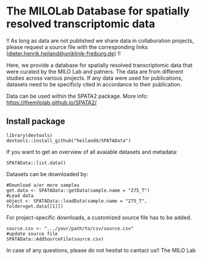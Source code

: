 # The MILOLab Database for spatially resolved transcriptomic data

!! As long as data are not published we share data in collaboration projects, please request a source file with the corresponding links (dieter.henrik.heiland@uniklinik-freiburg.de) !!



Here, we provide a database for spatially resolved transcriptomic data that were curated by the MILO Lab and patners. The data are from different studies across various projects. If any data were used for publications, datasets need to be specificly cited in accordance to their publication.


Data can be used within the SPATA2 package. More info: https://themilolab.github.io/SPATA2/

## Install package

```
library(devtools)
devtools::install_github("heilandd/SPATAData")
```

If you want to get an overview of all avaiable datasets and metadata:

```
SPATAData::list.data()
```

Datasets can be downloaded by: 

```
#Download a/or more samples
get.data <- SPATAData::getData(sample.name = "275_T")
#Load data 
object <- SPATAData::loadData(sample.name = "275_T", folder=get.data[[1]])

```

For project-specific downloads, a customized source file has to be added. 

```
source.csv <- ".../your/path/to/csv/source.csv"
#update source file
SPATAData::AddSourceFile(source.csv)

```





In case of any questions, please do not hesitat to cantact us!! The MILO Lab




